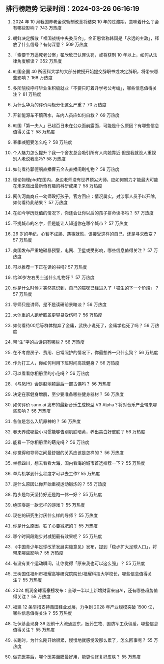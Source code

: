 
## 排行榜趋势 记录时间：2024-03-26 06:16:19
  
  1. 2024 年 10 月我国养老金双轨制改革将结束 10 年的过渡期，意味着什么？会有哪些影响？ 743 万热度
    
  2. 朝鲜决定解散「祖国战线中央委员会」，金正恩曾称韩国是「永远的主敌」，释放了什么信号？有何深意？ 509 万热度
    
  3. 「索要千万逼死老公案」翟欣欣已认罪认罚，或将获刑 10 年以上，如何从法律角度解读？ 352 万热度
    
  4. 韩国全国 40 所医科大学的大部分教授开始提交辞职书或决定辞职，将带来哪些影响？ 168 万热度
    
  5. 多所院校呼吁毕业生积极就业「不要只盯着升学考公考编」，哪些信息值得关注？ 81 万热度
    
  6. 为什么华为的评价两极分化这么严重？ 70 万热度
    
  7. 开新能源车不慎落水，车内人员应如何自救？ 69 万热度
    
  8. 韩国「第一夫人」已超百日未在公众面前露面，可能是什么原因？有哪些信息值得关注？ 58 万热度
    
  9. 春季减肥要怎么吃？ 58 万热度
    
  10. 个人魅力怎么提升？我一个舍友总会吸引所有人向她靠近 但是我就没人重视 别人老说我高冷? 58 万热度
    
  11. 如何看待郭德纲直播曹云金去直播间刷礼物？ 58 万热度
    
  12. 理论物理phd在国内，身边老师没有世界顶尖大师，应如何努力才能最大可能在未来做出最新奇有趣的科研成果？ 58 万热度
    
  13. 网传河南商丘一幼师殴打孩子，官方回应：情况属实，对涉事人员予以开除，如何看待此结果？ 57 万热度
    
  14. 在如今学历贬值的情况下，你还会让你以后的孩子拼命读书吗？ 57 万热度
    
  15. 不提城市的名字，但是能让人知道你在哪个城市？ 57 万热度
    
  16. 26 岁的年纪，心智不成熟、遇事就慌，该接受这样的自己，还是寻求改变？ 57 万热度
    
  17. 美国发布严重地磁暴预警，电网、卫星或受影响，哪些信息值得关注？ 57 万热度
    
  18. 可以推荐一下正在读的书吗? 57 万热度
    
  19. 给30岁左右男士送什么礼物好？ 57 万热度
    
  20. 你是什么时候才突然意识到，自己的猫咪已经进入了「猫生的下一个阶段」？ 57 万热度
    
  21. 导师只是讲师，是不是读研前景暗淡？ 56 万热度
    
  22. 大体重的人跑步膝盖更容易受伤吗？ 56 万热度
    
  23. 如何看待00后等群体抛弃了金庸，武侠小说死了，金庸学也死了吗？ 56 万热度
    
  24. 带“生”字的古诗词有哪些？ 56 万热度
    
  25. 在不考虑房子、费用、日常照护的情况下，你最想养一只什么狗？ 56 万热度
    
  26. 作为打工人，你如何利用下班时间高效健身？ 56 万热度
    
  27. 可以看看你相册里的小花吗？ 56 万热度
    
  28. 《与凤行》会是赵丽颖最后一部古偶吗？ 56 万热度
    
  29. 决定在家健身增肌，至少要准备哪些健身器材？ 56 万热度
    
  30. 如何评价 suno.ai 发布的最新音乐生成模型 V3 Alpha？将对音乐产业带来哪些影响？ 56 万热度
    
  31. 各位是怎么入坑原神的？ 56 万热度
    
  32. 春天养成哪些小习惯能够告别肌肤暗黄，养出美白好皮肤？ 56 万热度
    
  33. 能看一下你相册里的萌宠吗？ 56 万热度
    
  34. 你觉得和导师之间最舒服的关系应该是怎样的？ 56 万热度
    
  35. 坐标四川，想去看看大海，国内看海的城市首选推荐一下？ 55 万热度
    
  36. 单片机学到什么程度才可以去工作? 55 万热度
    
  37. 是什么原因让你开始重视运动锻炼的？ 55 万热度
    
  38. 跑步是每天坚持好还是跑一休一好？ 55 万热度
    
  39. 绝区零是一款怎样的游戏？ 55 万热度
    
  40. 现在的研究生讨厌什么样的导师？ 55 万热度
    
  41. 你是什么原因，铁了心要减肥的？ 55 万热度
    
  42. 哪个时间段跑步对减肥最有效果呢？ 55 万热度
    
  43. 《中国青少年足球改革发展实施意见》发布，提到「稳步扩大足球人口」，将带来哪些影响？ 55 万热度
    
  44. 有没有某个运动瞬间，让你觉得「原来我也可以这么强」？ 55 万热度
    
  45. 王树国任福州市福耀高等研究院院长/福耀科技大学校长，哪些信息值得关注？ 55 万热度
    
  46. 2024 胡润全球富豪榜发布：全球一半以上新增财富来自AI，还有哪些趋势值得关注？ 55 万热度
    
  47. 福建 12 条举措支持莆田鞋业发展，力争到 2028 年产业规模突破 1500 亿，哪些信息值得关注？ 55 万热度
    
  48. 社保基金现身 39 股前十大流通股东，医药生物、国防军工获偏爱，哪些信息值得关注？ 55 万热度
    
  49. 长跑时，为什么刚开始很累，慢慢地就感觉没那么累了，怎么回事呢？ 55 万热度
    
  50. 做完医美后，哪个医美面膜最好用，能更快修复好皮肤？ 55 万热度
    